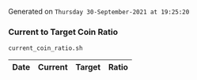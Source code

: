 Generated on `Thursday 30-September-2021 at 19:25:20`

### Current to Target Coin Ratio
`current_coin_ratio.sh`

Date|Current|Target|Ratio
---|---|---|---
